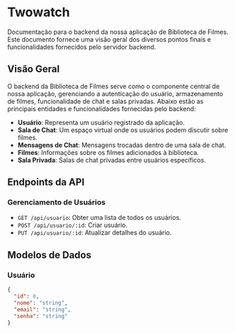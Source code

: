 # Twowatch

Documentação para o backend da nossa aplicação de Biblioteca de Filmes. Este documento fornece uma visão geral dos diversos pontos finais e funcionalidades fornecidos pelo servidor backend.

## Visão Geral

O backend da Biblioteca de Filmes serve como o componente central de nossa aplicação, gerenciando a autenticação do usuário, armazenamento de filmes, funcionalidade de chat e salas privadas. Abaixo estão as principais entidades e funcionalidades fornecidas pelo backend:

- **Usuário**: Representa um usuário registrado da aplicação.
- **Sala de Chat**: Um espaço virtual onde os usuários podem discutir sobre filmes.
- **Mensagens de Chat**: Mensagens trocadas dentro de uma sala de chat.
- **Filmes**: Informações sobre os filmes adicionados à biblioteca.
- **Sala Privada**: Salas de chat privadas entre usuários específicos.

## Endpoints da API



### Gerenciamento de Usuários

- `GET /api/usuario`: Obter uma lista de todos os usuários.
- `POST /api/usuario/:id`: Criar usuário.
- `PUT /api/usuario/:id`: Atualizar detalhes do usuário.

 
 
## Modelos de Dados

### Usuário

```json
{
  "id": 0,
  "nome": "string",
  "email": "string",
  "senha": "string"
}
